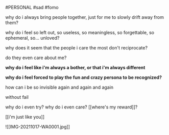 #PERSONAL #sad #fomo

why do i always bring people together, just for me to slowly drift away from them?

why do i feel so left out, so useless, so meaningless, so forgettable, so ephemeral, so...
unloved?

why does it seem that the people i care the most don't reciprocate?

do they even care about me?

**why do i feel like i'm always a bother, or that i'm always different**

**why do i feel forced to play the fun and crazy persona to be recognized?**

how can i be so invisible again and again and again

without fail

why do i even try? why do i even care? [[where's my reward]]?

[[i'm just like you]]

![[IMG-20211017-WA0001.jpg]]
